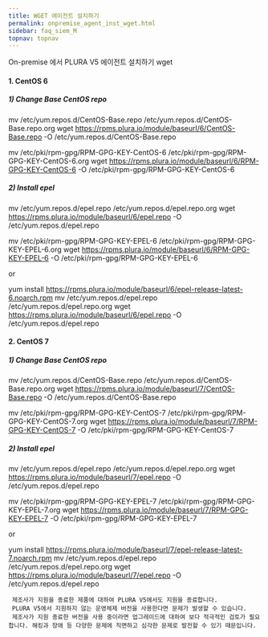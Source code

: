 ```yaml
---
title: WGET 에이전트 설치하기
permalink: onpremise_agent_inst_wget.html
sidebar: faq_siem_M
topnav: topnav
---
```


On-premise 에서 PLURA V5 에이전트 설치하기 wget

#### 1. CentOS 6

##### 1) Change Base CentOS repo

mv /etc/yum.repos.d/CentOS-Base.repo /etc/yum.repos.d/CentOS-Base.repo.org
wget https://rpms.plura.io/module/baseurl/6/CentOS-Base.repo -O /etc/yum.repos.d/CentOS-Base.repo

mv /etc/pki/rpm-gpg/RPM-GPG-KEY-CentOS-6 /etc/pki/rpm-gpg/RPM-GPG-KEY-CentOS-6.org
wget https://rpms.plura.io/module/baseurl/6/RPM-GPG-KEY-CentOS-6 -O /etc/pki/rpm-gpg/RPM-GPG-KEY-CentOS-6

##### 2) Install epel

mv /etc/yum.repos.d/epel.repo /etc/yum.repos.d/epel.repo.org
wget https://rpms.plura.io/module/baseurl/6/epel.repo -O /etc/yum.repos.d/epel.repo

mv /etc/pki/rpm-gpg/RPM-GPG-KEY-EPEL-6 /etc/pki/rpm-gpg/RPM-GPG-KEY-EPEL-6.org
wget https://rpms.plura.io/module/baseurl/6/RPM-GPG-KEY-EPEL-6 -O /etc/pki/rpm-gpg/RPM-GPG-KEY-EPEL-6

or

yum install https://rpms.plura.io/module/baseurl/6/epel-release-latest-6.noarch.rpm
mv /etc/yum.repos.d/epel.repo /etc/yum.repos.d/epel.repo.org
wget https://rpms.plura.io/module/baseurl/6/epel.repo -O /etc/yum.repos.d/epel.repo

#### 2. CentOS 7

##### 1) Change Base CentOS repo

mv /etc/yum.repos.d/CentOS-Base.repo /etc/yum.repos.d/CentOS-Base.repo.org
wget https://rpms.plura.io/module/baseurl/7/CentOS-Base.repo -O /etc/yum.repos.d/CentOS-Base.repo

mv /etc/pki/rpm-gpg/RPM-GPG-KEY-CentOS-7 /etc/pki/rpm-gpg/RPM-GPG-KEY-CentOS-7.org
wget https://rpms.plura.io/module/baseurl/7/RPM-GPG-KEY-CentOS-7 -O /etc/pki/rpm-gpg/RPM-GPG-KEY-CentOS-7

##### 2) Install epel

mv /etc/yum.repos.d/epel.repo /etc/yum.repos.d/epel.repo.org
wget https://rpms.plura.io/module/baseurl/7/epel.repo -O /etc/yum.repos.d/epel.repo

mv /etc/pki/rpm-gpg/RPM-GPG-KEY-EPEL-7 /etc/pki/rpm-gpg/RPM-GPG-KEY-EPEL-7.org
wget https://rpms.plura.io/module/baseurl/7/RPM-GPG-KEY-EPEL-7 -O /etc/pki/rpm-gpg/RPM-GPG-KEY-EPEL-7

or

yum install https://rpms.plura.io/module/baseurl/7/epel-release-latest-7.noarch.rpm
mv /etc/yum.repos.d/epel.repo /etc/yum.repos.d/epel.repo.org
wget https://rpms.plura.io/module/baseurl/7/epel.repo -O /etc/yum.repos.d/epel.repo

     제조사가 지원을 종료한 제품에 대하여 PLURA V5에서도 지원을 종료합니다.
     PLURA V5에서 지원하지 않는 운영체제 버전을 사용한다면 문제가 발생할 수 있습니다.
     제조사가 지원 종료한 버전을 사용 중이라면 업그레이드에 대하여 보다 적극적인 검토가 필요합니다. 해킹과 장애 등 다양한 문제에 직면하고 심각한 문제로 발전할 수 있기 때문입니다.